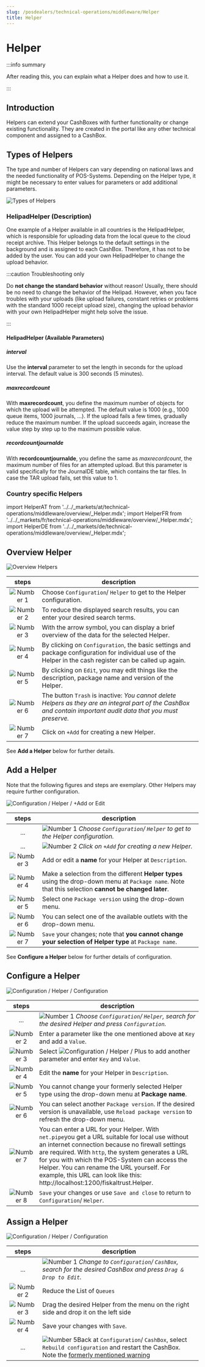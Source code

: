 ```yaml
---
slug: /posdealers/technical-operations/middleware/Helper
title: Helper
---
```

# Helper

:::info summary

After reading this, you can explain what a Helper does and how to use it.

:::

## Introduction

Helpers can extend your CashBoxes with further functionality or change existing functionality. They are created in the portal like any other technical component and assigned to a CashBox.

## Types of Helpers

The type and number of Helpers can vary depending on national laws and the needed functionality of POS-Systems.
Depending on the Helper type, it might be necessary to enter values for parameters or add additional parameters.

![Types of Helpers](images/54446-1-Types-of-Helpers.png "Types of Helpers")

### HelipadHelper (Description)

One example of a Helper available in all countries is the HelipadHelper, which is responsible for uploading data from the local queue to the cloud receipt archive. This Helper belongs to the default settings in the background and is assigned to each CashBox. Therefore, it has not to be added by the user. 
You can add your own HelipadHelper to change the upload behavior. 

:::caution Troubleshooting only

Do **not change the standard behavior** without reason! Usually, there should be no need to change the behavior of the Helipad. However, when you face troubles with your uploads (like upload failures, constant retries or problems with the standard 1000 receipt upload size), changing the upload behavior with your own HelipadHelper might help solve the issue.

:::

#### HelipadHelper (Available Parameters)

##### interval

Use the **interval** parameter to set the length in seconds for the upload interval. The default value is 300 seconds (5 minutes).

##### maxrecordcount

With **maxrecordcount**, you define the maximum number of objects for which the upload will be attempted. The default value is 1000 (e.g., 1000 queue items, 1000 journals, ...). 
If the upload fails a few times, gradually reduce the maximum number. If the upload succeeds again, increase the value step by step up to the maximum possible value.

##### recordcountjournalde

With **recordcountjournalde**, you define the same as _maxrecordcount_, the maximum number of files for an attempted upload. But this parameter is valid specifically for the JournalDE table, which contains the tar files.
In case the TAR upload fails, set this value to 1.

### Country specific Helpers

import HelperAT from '../../_markets/at/technical-operations/middleware/overview/_Helper.mdx';
import HelperFR from '../../_markets/fr/technical-operations/middleware/overview/_Helper.mdx';
import HelperDE from '../../_markets/de/technical-operations/middleware/overview/_Helper.mdx';

<Tabs groupId="market">

  <TabItem value="AT" label="Austria">
    <HelperAT />
  </TabItem>

  <TabItem value="FR" label="France">
    <HelperFR />
  </TabItem>

  <TabItem value="DE" label="Germany">
    <HelperDE />
  </TabItem>

</Tabs>

## Overview Helper


![Overview Helpers](images/54446-2-Overview-Helpers.png "Overview")

| steps | description                                                                                                                |
|:----------------------:|-------------------------------------------------------------------------------------------------------------------------------------|
|![Number 1](../../images/numbers/circle-1o.png) |Choose `Configuration`/ `Helper` to get to the Helper configuration.  |
|![Number 2](../../images/numbers/circle-2o.png) |To reduce the displayed search results, you can enter your desired search terms. |
|![Number 3](../../images/numbers/circle-3o.png) |With the arrow symbol, you can display a brief overview of the data for the selected Helper. |
|![Number 4](../../images/numbers/circle-4o.png) |By clicking on `Configuration`, the basic settings and package configuration for individual use of the Helper in the cash register can be called up again. |
|![Number 5](../../images/numbers/circle-5o.png) |By clicking on `Edit`, you may edit things like the description, package name and version of the Helper. |
|![Number 6](../../images/numbers/circle-6o.png) | The button `Trash` is inactive: _You cannot delete Helpers as they are an integral part of the CashBox and contain important audit data that you must preserve._ |
|![Number 7](../../images/numbers/circle-7o.png) |Click on `+Add` for creating a new Helper. |
See **Add a Helper** below for further details.

## Add a Helper

Note that the following figures and steps are exemplary. Other Helpers may require further configuration. 

![Configuration / Helper / +Add or Edit](images/54446-3-create-Helper.png "Add a Helper")

| steps | description                                                                                                                |
|:----------------------:|-------------------------------------------------------------------------------------------------------------------------------------|
|...|![Number 1](../../images/numbers/circle-1o.png) _Choose `Configuration`/ `Helper` to get to the Helper configuration._  |
|...|![Number 2](../../images/numbers/circle-2o.png) _Click on `+Add` for creating a new Helper._ |
|![Number 3](../../images/numbers/circle-3o.png) |Add or edit a **name** for your Helper at  `Description`. |
|![Number 4](../../images/numbers/circle-4o.png) |Make a selection from the different **Helper types** using the drop-down menu at `Package name`. Note that this selection **cannot be changed later**. |
|![Number 5](../../images/numbers/circle-5o.png) |Select one `Package version` using the drop-down menu.|
|![Number 6](../../images/numbers/circle-6o.png) | You can select one of the available outlets with the drop-down menu. |
|![Number 7](../../images/numbers/circle-7o.png) |`Save` your changes; note that **you cannot change your selection of Helper type** at `Package name`. |

See **Configure a Helper** below for further details of configuration.

## Configure a Helper

![Configuration / Helper / Configuration ](images/54446-5-configure-Helper.png "Configuration / Helper / Configuration")

| steps | description                                                                                                                |
|:----------------------:|-------------------------------------------------------------------------------------------------------------------------------------|
|...|![Number 1](../../images/numbers/circle-1o.png) _Choose `Configuration`/ `Helper`, search for the desired Helper and press `Configuration`._  |
|![Number 2](../../images/numbers/circle-2o.png)| Enter a parameter like the one mentioned above at `Key` and add a `Value`. |
|![Number 3](../../images/numbers/circle-3o.png)| Select ![Configuration / Helper / Plus ](images/54446-4P-configure-Helper.png "Configuration / Helper / Plus") to add another parameter and enter `Key` and `Value`. |
|![Number 4](../../images/numbers/circle-4o.png) |Edit the **name** for your Helper in  `Description`. |
|![Number 5](../../images/numbers/circle-5o.png) |You cannot change your formerly selected Helper type using the drop-down menu at **Package name**. |
|![Number 6](../../images/numbers/circle-6o.png) |You can select another `Package version`. If the desired version is unavailable, use `Reload package version` to refresh the drop-down menu.|
|![Number 7](../../images/numbers/circle-7o.png) |You can enter a URL for your Helper. With `net.pipe`you get a URL suitable for local use without an internet connection because no firewall settings are required. With `http`, the system generates a URL for you with which the POS-System can access the Helper. You can rename the URL yourself. For example, this URL can look like this: http://localhost:1200/fiskaltrust.Helper. |
|![Number 8](../../images/numbers/circle-8o.png) |`Save` your changes or use `Save and close` to return to `Configuration`/ `Helper`. |

## Assign a Helper

![Configuration / Helper / Configuration ](images/54446-6-configure-Helper.png "Configuration / Helper / Configuration")

| steps | description                                                                                                                |
|:----------------------:|-------------------------------------------------------------------------------------------------------------------------------------|
|...|![Number 1](../../images/numbers/circle-1o.png) _Change to `Configuration`/ `CashBox`, search for the desired CashBox and press `Drag & Drop to Edit`._  |
|![Number 2](../../images/numbers/circle-2o.png)| Reduce the List of `Queues` |
|![Number 3](../../images/numbers/circle-3o.png)| Drag the desired Helper from the menu on the right side and drop it on the left side  |
|![Number 4](../../images/numbers/circle-4o.png) |Save your changes with `Save`. |
|... |![Number 5](../../images/numbers/circle-5o.png)Back at `Configuration`/ `CashBox`, select `Rebuild configuration` and restart the CashBox. Note the [formerly mentioned warning](helper.md#HelipadHelper-(Description))|
